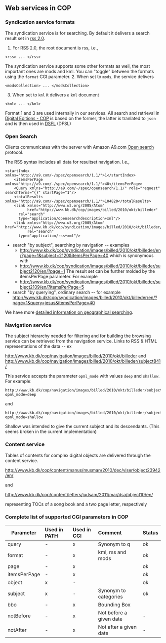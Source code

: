 

## Web services in COP

### Syndication service formats

The syndication service is for searching. By default it delivers a
search result set in [rss 2.0](https://cyber.harvard.edu/rss/rss.html).

1. For RSS 2.0, the root document is rss, i.e., 
```
<rss> ... </rss>
```
The syndication service supports some other formats as well, the most
important ones are mods and kml. You can "toggle" between the formats using the 
`format` CGI parameter. 
2. When set to `mods`, the service delivers
```
<modsCollection> ... </modsCollection>
```
3. When set to `kml` it delivers a `kml` document
```
<kml> ... </kml>
```

Format 1 and 3 are used internally in our services. All search and retrieval in 
[Digital Editions - COP](http://www.kb.dk/editions/any/2009/jul/editions/en/)
is based on the former,
the latter is tranlated to ```json``` and is then used in [DSFL](http://www.kb.dk/danmarksetfraluften/) (DFSL)

### Open Search

Clients communicates with the server with Amazon A9.com [Open
search](http://www.opensearch.org/Home) protocol.

The RSS syntax includes all data for resultset navigation. I.e.,

```
<startIndex xmlns="http://a9.com/-/spec/opensearch/1.1/">1</startIndex>
    <itemsPerPage xmlns="http://a9.com/-/spec/opensearch/1.1/">40</itemsPerPage>
    <Query xmlns="http://a9.com/-/spec/opensearch/1.1/" role="request" searchTerms="{}" startPage="1"/>
    <totalResults xmlns="http://a9.com/-/spec/opensearch/1.1/">104820</totalResults>
    <link xmlns="http://www.w3.org/2005/Atom" 
          href="http://www.kb.dk/cop/images/billed/2010/okt/billeder" 
	  rel="search" 
	  type="application/opensearchdescription+xml"/>
    <link xmlns="http://www.w3.org/2005/Atom" href="http://www.kb.dk/cop/syndication/images/billed/2010/okt/billeder/" 
          rel="search" 
	  type="application/rss+xml"/>
```

+ search "by subject", searching by navigation -- examples
  + http://www.kb.dk/cop/syndication/images/billed/2010/okt/billeder/en/?page=1&subject=2120&itemsPerPage=40
    which is synonymous with
  + http://www.kb.dk/cop/syndication/images/billed/2010/okt/billeder/subject2120/en/?page=1 
    The result set can be further molded by the itemsPerPage parameter. For example
  + http://www.kb.dk/cop/syndication/images/billed/2010/okt/billeder/subject2109/en/?itemsPerPage=5
+ search "by querying", ordinary search -- for example
  http://www.kb.dk/cop/syndication/images/billed/2010/okt/billeder/en/?page=1&query=jesus&itemsPerPage=40

We have more [detailed information on geographical searching](open-search-dsfl.md).

### Navigation service

The subject hierarchy needed for filtering and for building the
browsing service can be retrieved from the navigation service. Links
to RSS & HTML representations of the data -- ex

http://www.kb.dk/cop/navigation/images/billed/2010/okt/billeder and
http://www.kb.dk/cop/navigation/images/billed/2010/okt/billeder/subject841/

This service accepts the parameter `opml_mode` with values
`deep` and `shallow`. For example:

```
http://www.kb.dk/cop/navigation/images/billed/2010/okt/billeder/subject2109/?opml_mode=deep
```

and

```
http://www.kb.dk/cop/navigation/images/billed/2010/okt/billeder/subject2109/?opml_mode=shallow
```

Shallow was intended to give the current subject and its descendants. (This seems broken in the current implementation)

### Content service 

Tables of contents for complex digital objects are delivered through the content service. 

http://www.kb.dk/cop/content/manus/musman/2010/dec/viser/object23942/en/

and

http://www.kb.dk/cop/content/letters/judsam/2011/mar/dsa/object10/en/

representing TOCs of a song book and a two page letter, respectively


### Complete list of supported CGI parameters in COP 

| Parameter | Used in PATH | Used in CGI | Comment | Status|
|-----------|:-------------|:------------|:--------|-------|
|query | - | x | Synonym to q | ok |
|format | - | x | kml, rss and mods | ok |
|page | - | x | | ok |
|itemsPerPage | - | x | |ok |
|object | x | - | | ok |
|subject | x | - | Synonym to categories | ok |
|bbo | - | x | Bounding Box |
|notBefore | - | x | Not before a given date | - |
|notAfter | - | x | Not after a given date | - |


